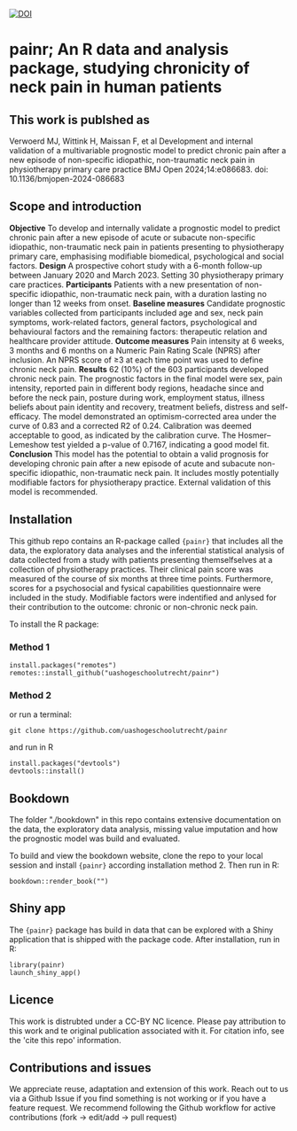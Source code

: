 [![DOI](https://zenodo.org/badge/855633465.svg)](https://zenodo.org/doi/10.5281/zenodo.13744555)

# painr; An R data and analysis package, studying chronicity of neck pain in human patients

## This work is publshed as

Verwoerd MJ, Wittink H, Maissan F, et al
Development and internal validation of a multivariable prognostic model to predict chronic pain after a new episode of non-specific idiopathic, non-traumatic neck pain in physiotherapy primary care practice
BMJ Open 2024;14:e086683. doi: 10.1136/bmjopen-2024-086683


## Scope and introduction

**Objective** To develop and internally validate a prognostic model to predict chronic pain after a new episode of acute or subacute non-specific idiopathic, non-traumatic neck pain in patients presenting to physiotherapy primary care, emphasising modifiable biomedical, psychological and social factors.
**Design** A prospective cohort study with a 6-month follow-up between January 2020 and March 2023.
Setting 30 physiotherapy primary care practices.
**Participants** Patients with a new presentation of non-specific idiopathic, non-traumatic neck pain, with a duration lasting no longer than 12 weeks from onset.
**Baseline measures** Candidate prognostic variables collected from participants included age and sex, neck pain symptoms, work-related factors, general factors, psychological and behavioural factors and the remaining factors: therapeutic relation and healthcare provider attitude.
**Outcome measures** Pain intensity at 6 weeks, 3 months and 6 months on a Numeric Pain Rating Scale (NPRS) after inclusion. An NPRS score of ≥3 at each time point was used to define chronic neck pain.
**Results** 62 (10%) of the 603 participants developed chronic neck pain. The prognostic factors in the final model were sex, pain intensity, reported pain in different body regions, headache since and before the neck pain, posture during work, employment status, illness beliefs about pain identity and recovery, treatment beliefs, distress and self-efficacy. The model demonstrated an optimism-corrected area under the curve of 0.83 and a corrected R2 of 0.24. Calibration was deemed acceptable to good, as indicated by the calibration curve. The Hosmer–Lemeshow test yielded a p-value of 0.7167, indicating a good model fit.
**Conclusion** This model has the potential to obtain a valid prognosis for developing chronic pain after a new episode of acute and subacute non-specific idiopathic, non-traumatic neck pain. It includes mostly potentially modifiable factors for physiotherapy practice. External validation of this model is recommended.

## Installation
This github repo contains an R-package called `{painr}` that includes all the data, the exploratory data analyses and the inferential statistical analysis of data collected from a study with patients presenting themselfselves at a collection of physiotherapy practices. Their clinical pain score was measured of the course of six months at three time points. Furthermore, scores for a psychosocial and fysical capabilities questionnaire were included in the study. Modifiable factors were indentified and anlysed for their contribution to the outcome: chronic or non-chronic neck pain.

To install the R package:

### Method 1
```
install.packages("remotes")
remotes::install_github("uashogeschoolutrecht/painr")
```

### Method 2
or run a terminal:
```
git clone https://github.com/uashogeschoolutrecht/painr
```

and run in R
```
install.packages("devtools")
devtools::install()
```

## Bookdown
The folder "./bookdown" in this repo contains extensive documentation on the data, the exploratory data analysis, missing value imputation and how the prognostic model was build and evaluated.

To build and view the bookdown website, clone the repo to your local session and  install `{painr}` according installation method 2. Then run in R:

```
bookdown::render_book("")
```

## Shiny app
The `{painr}` package has build in data that can be explored with a Shiny application that is shipped with the package code. After installation, run in R:
```
library(painr)
launch_shiny_app()
```

## Licence
This work is distrubted under a CC-BY NC licence. Please pay attribution to this work and te original publication associated with it. For citation info, see the 'cite this repo' information. 

## Contributions and issues
We appreciate reuse, adaptation and extension of this work. Reach out to us via a Github Issue if you find something is not working or if you have a feature request. We recommend following the Github workflow for active contributions (fork -> edit/add -> pull request)   
